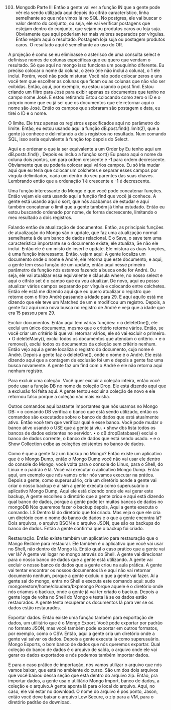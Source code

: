 103. Mongodb Parte III
Então a gente vai ver a função IN que a gente pode vêr ela sendo utilizada aqui depois do cifrão característico, linha semelhante ao que nós vimos lá no SQL. No postgres, ele vai buscar o valor dentro do conjunto, ou seja, ele vai verificar postagens que estejam dentro do conjunto, que sejam ou produtos caros ou loja suja. Obviamente que aqui poderiam ter mais valores separados por vírgulas.
Então vejam aqui o resultado. Postagem loja suja ou postagem produtos caros. O resultado aqui é semelhante ao uso do OR. 

A projeção é como se eu eliminasse o asterisco de uma consulta select e definisse nomes de colunas específicas que eu quero que vendam o resultado. Só que aqui no mongo isso funciona um pouquinho diferente. Eu preciso colocar o nome da coluna, o zero (ele não inclui a coluna), o 1 ele inclui. Porém, você não pode misturar. Você não pode colocar zeros e uns você tem que escolher as colunas que ficam ou as colunas que não vão ser exibidas. Então, aqui, por exemplo, eu estou usando o post.find.
Estou criando um filtro para José para exibir apenas os documentos que tenho no campo nome José. E estou retirando Estou colocando como zero o ID e o próprio nome que eu já sei que os documentos que ele retornar aqui 
o nome são José. Então os campos que sobraram são postagem e data, eu tirei o ID e o nome.

O limite. Ele traz apenas os registros especificados aqui no parâmetro do limite. Então, eu estou usando aqui a função dB.post.find().limit(2), que a gente já conhece e delimitando a dois registros no resultado.
Num comando SQL, isso seria equivalente à função top depois do Select.


Aqui e o ordenar o que ia ser equivalente a um Order by
Eu tenho aqui um dB.posts.find() , Depois eu incluo a função sort()
Eu passo aqui o nome da coluna dois pontos, um para ordem crescente e -1 para ordem decrescente.
Obviamente que eu poderia colocar aqui vários campos. Eu só iria mudar aqui que eu teria que colocar um colchetes e separar esses campos por virgula delimitados, cada um dentro do seu parentes das suas chaves.
Lembrando então que a ordenação 1 é crescente e -1 é decrescente.

Uma função interessante do Mongo é que você pode concatenar funções.
Então vejam ele está usando aqui a função find que você já conhece.
A gente está usando aqui o sort, que nós acabamos de estudar e aqui também concatenar o limit que a gente também já tinha estudado. Então eu estou buscando ordenado por nome, de forma decrescente, limitando o meu resultado a dois registros.

Falando então de atualização de documentos.
Então, as principais funções de atualização do Mongo são o update, que faz uma atualização normal semelhante à de um banco de dados relacional.
E o Save, o save tem uma característica importante se o documento existe, ele atualiza, Se não ele inclui. Então ele é um misto de insert e update. Ele mistura as duas funções, é uma função interessante.
Então, vejam aqui: A gente localiza um documento onde o nome é André, ele retorna que este documento, e aqui, a gente tem essa função de um update, então aqui nesse primeiro parâmetro da função nós estamos fazendo a busca onde for André.  Ou seja, ele vai atualizar essa equivalente e cláusula where, no nosso select e aqui o cifrão set é o campo que eu vou atualizar.  De novo, aqui eu posso atualizar vários campos separando por vírgula e colocando entre colchetes. Então ele está me dizendo aqui que eu quero atualizar o registro que retorne com o filtro André passando a idade para 29.
E aqui aquilo está me dizendo que ele teve um Matched de um e modificou um registro. Depois, a gente faz aqui uma nova busca no registro de André e veja que a idade que era 15 passou para 29.

Excluir documentos. Então aqui tem várias funções:
•	o deleteOne(), ele exclui um único documento, mesmo que o critério retorne vários. Então, se você criar um critério lá que vai retornar vários, ele só vai excluir o primeiro.
•	O deleteMany(), exclui todos os documentos que atendam o critério.
•	e o remove(), exclui todos os documentos da coleção sem critério nenhum.
Então vejo aqui a gente localiza o registro do documento, cujo nome é André.
Depois a gente faz o deleteOne(), onde o nome é o André. Ele está dizendo aqui que a contagem de exclusão foi um e depois a gente faz uma busca novamente. A gente faz um find com o André e ele não retorna aqui nenhum registro.

Para excluir uma coleção. Você quer excluir a coleção inteira, então você pode usar a função DB no nome da coleção Drop. Ele está dizendo aqui que a exclusão foi feita aqui. A gente tentou excluir a coleção de novo e ele retornou falso porque a coleção não mais existia.

Outros comandos aqui bastante importantes que nós usamos no Mongo DB:
•	o comando DB verifica o banco que está sendo utilizado, então os comandos são executados sobre o banco de dados que está atualmente ativo.  Então você tem que verificar qual é esse banco. Você pode mudar o banco ativo usando o USE que a gente já viu.
•	show dbs lista todos os bancos de dados existentes no servidor.
•	o dB.dropDatabase() exclui o banco de dados corrente, o banco de dados que está sendo usado.
•	e o Show Collection exibe as coleções existentes no banco de dados.

Como é que a gente faz um backup no Mongo?
Então existe um aplicativo que é o Mongo Dump, então o Mongo Dump você não vai usar ele dentro do console do Mongo, você volta para o console do Linux, para o Shell, do Linux e o padrão é lá. Você vai executar o aplicativo Mongo Dump. Então aqui, um exemplo que nós vamos criar nós vamos executar na prática. Depois a gente, como superusuário, cria um diretório aonde a gente vai criar o nosso backup e aí sim a gente executa como superusuário o aplicativo Mongo Dump, Aqui ele está dizendo onde ele vai gerar este backup, A gente escolheu o diretório que a gente criou e aqui está dizendo qual banco de dados, porque a gente pode ter muitos bancos de dados no mongoDB Nós queremos fazer o backup depois, Aqui a gente executa o comando. LS Dentro lá do diretório que foi criado. Mas veja o que ele cria um diretório com o nome do banco de dados e o que a gente encontra lá? Dois arquivos, o arquivo BSON e o arquivo JSON, que são os backups do banco de dados. Então a gente confirma que o backup foi criado.

Restauração.
Então existe também um aplicativo para restauração que o Mango Restore para restaurar. Ele também é o aplicativo que você vai usar no Shell, não dentro do Mongo lá. Então qual o caso prático que a gente vai ver lá?
A gente vai logar no mongo através do Shell. A gente vai direcionar para o nosso banco de dados que a gente está utilizando. A gente vai excluir o nosso banco de dados que a gente criou na aula prática. A gente vai tentar encontrar os nossos documentos lá e aqui não vai retornar documento nenhum, porque a gente excluiu o que a gente vai fazer. Aí a gente sai do mongo, entra no Shell e executa este comando aqui:
sudo mongorestore/home/cloudera/bkpmongo
Porque aquele é o diretório onde nós criamos o backup, onde a gente já vai ter criado o backup. Depois a gente loga de volta no Shell do Mongo e testa lá se os dados estão restaurados. A gente tenta recuperar os documentos lá para ver se os dados estão restaurados.

Exportar dados.
Então existe uma função também para exportação de dados, um utilitário que é o Mongo Export. Você pode exportar por padrão no formato JSON, mas você também pode exportar em outros formatos, por exemplo, como o CSV.
Então, aqui a gente cria um diretório onde a gente vai salvar os dados. Depois a gente executa la como superusuário. Mongo Exports, o bom banco de dados que nós queremos exportar. Qual coleção do banco de dados é o arquivo de saída, o arquivo onde ele vai gerar os dados exportados e nós podemos também importar dados.

E para o caso prático de importação, nós vamos utilizar o arquivo que nós vamos baixar, que está no ambiente do curso. São um dos dois arquivos que você baixou dessa seção que está dentro do arquivo zip. Então, pra importar dados, a gente usa o utilitário Mongo Import, banco de dados, a coleção e o arquivo.A gente aponta lá para o local do arquivo. Aqui, no caso, ele vai estar no download. O nome do arquivo é pos ponto, Jason, então você deve baixar o arquivo Low Secure, o zip para a VM, para o diretório padrão de download.

